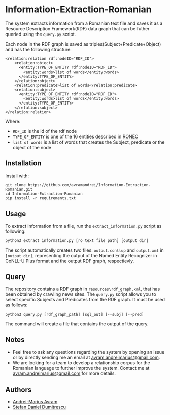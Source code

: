 # Information-Extraction-Romanian

The system extracts information from a Romanian text file and saves it as a Resource Description Framework(RDF) data graph that can be 
futher queried using the `query.py` script. 

Each node in the RDF graph is saved as triples(Subject+Predicate+Object) and has the following structure:

```
<relation:relation rdf:nodeID="RDF_ID">
    <relation:object>
      <entity:TYPE_OF_ENTITY rdf:nodeID="RDF_ID">
        <entity:words>list of words</entity:words>
      </entity:TYPE_OF_ENTITY>
    </relation:object>
    <relation:predicate>list of words</relation:predicate>
    <relation:subject>
      <entity:TYPE_OF_ENTITY rdf:nodeID="RDF_ID">
        <entity:words>list of words</entity:words>
      </entity:TYPE_OF_ENTITY>
    </relation:subject>
</relation:relation>
```

Where:
 - `RDF_ID` is the id of the rdf node
 - `TYPE_OF_ENTITY` is one of the 16 entities described in [RONEC](https://github.com/dumitrescustefan/ronec)
 - `list of words` is a list of words that creates the Subject, predicate or the object of the node
 
## Installation

Install with:

```
git clone https://github.com/avramandrei/Information-Extraction-Romanian.git
cd Information-Extraction-Romanian
pip install -r requirements.txt
```

 ## Usage
 
 To extract information from a file, run the `extract_information.py` script as following:
 
 `python3 extract_information.py [ro_text_file_path] [output_dir]`
 
 The script automatically creates two files: `output.conllup` and `output.xml` in `[output_dir]`, representing the output of the Named 
 Entity Recognizer in CoNLL-U Plus format and the output RDF graph, respectievly.
 
 ## Query
 
 The repository contains a RDF graph in `resources\rdf_graph.xml`, that has been obtained by crawling news sites. The `query.py` script
 allows you to select specific Subjects and Predicates from the RDF graph. It must be used as follows:
 
 ```
 python3 query.py [rdf_graph_path] [sql_out] [--subj] [--pred]
 ```
 
 The command will create a file that contains the output of the query. 
 
 ## Notes
 
 - Feel free to ask any questions regarding the system by opening an issue or by directly sending me an email at
 avram.andreimarius@gmail.com.
 - We are looking for a team to develop a relationship corpus for the Romanian language to further improve the system.
 Contact me at avram.andreimarius@gmail.com for more details.
 
 ## Authors
 - [Andrei-Marius Avram](https://www.linkedin.com/in/andrei-marius-avram-80698a169/)
 - [Stefan Daniel Dumitrescu](https://www.linkedin.com/in/stefandumitrescu/)
 
